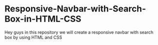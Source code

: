 # Responsive-Navbar-with-Search-Box-in-HTML-CSS
Hey guys in this repository we will create a responsive navbar with search box by using HTML and CSS
